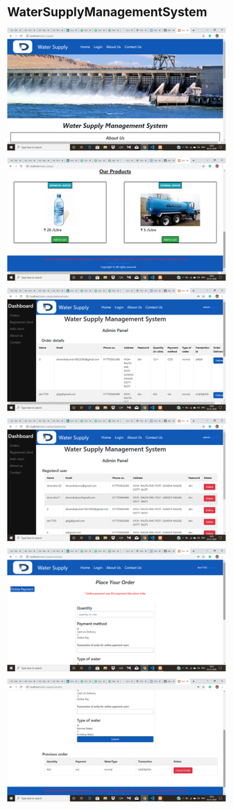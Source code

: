 # WaterSupplyManagementSystem

![Home](Screenshots/Screenshot%20(17).png)


![Home](Screenshots/Screenshot%20(18).png)


![AdminPanel](Screenshots/Screenshot%20(19).png)


![AdminPanel](Screenshots/Screenshot%20(20).png)


![UserPanel](Screenshots/Screenshot%20(21).png)


![UserPanel](Screenshots/Screenshot%20(22).png)
